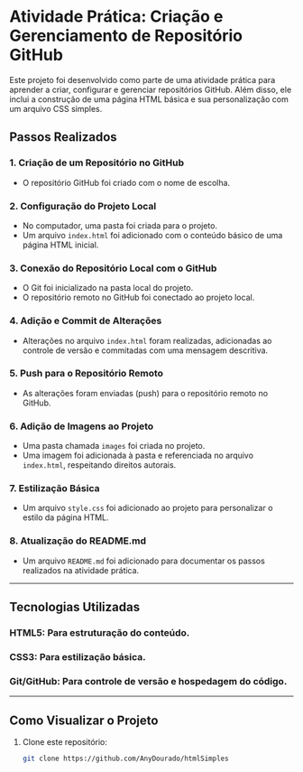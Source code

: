 # Atividade Prática: Criação e Gerenciamento de Repositório GitHub

Este projeto foi desenvolvido como parte de uma atividade prática para aprender a criar, configurar e gerenciar repositórios GitHub. Além disso, ele inclui a construção de uma página HTML básica e sua personalização com um arquivo CSS simples.

## Passos Realizados

### 1. Criação de um Repositório no GitHub
- O repositório GitHub foi criado com o nome de escolha.

### 2. Configuração do Projeto Local
- No computador, uma pasta foi criada para o projeto.
- Um arquivo `index.html` foi adicionado com o conteúdo básico de uma página HTML inicial.

### 3. Conexão do Repositório Local com o GitHub
- O Git foi inicializado na pasta local do projeto.
- O repositório remoto no GitHub foi conectado ao projeto local.

### 4. Adição e Commit de Alterações
- Alterações no arquivo `index.html` foram realizadas, adicionadas ao controle de versão e commitadas com uma mensagem descritiva.

### 5. Push para o Repositório Remoto
- As alterações foram enviadas (push) para o repositório remoto no GitHub.

### 6. Adição de Imagens ao Projeto
- Uma pasta chamada `images` foi criada no projeto.
- Uma imagem foi adicionada à pasta e referenciada no arquivo `index.html`, respeitando direitos autorais.

### 7. Estilização Básica
- Um arquivo `style.css` foi adicionado ao projeto para personalizar o estilo da página HTML.

### 8. Atualização do README.md
- Um arquivo `README.md` foi adicionado para documentar os passos realizados na atividade prática.

---

## Tecnologias Utilizadas

### HTML5: Para estruturação do conteúdo.
### CSS3: Para estilização básica.
### Git/GitHub: Para controle de versão e hospedagem do código.


---

## Como Visualizar o Projeto

1. Clone este repositório:
   ```bash
   git clone https://github.com/AnyDourado/htmlSimples
